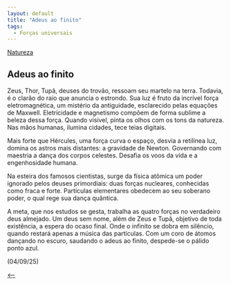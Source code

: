 ```yaml
---
layout: default
title: "Adeus ao finito"
tags:
  - Forças universais
--- 
```




[Natureza](./)

## Adeus ao finito

Zeus, Thor, Tupã, deuses do trovão, ressoam seu martelo na terra. Todavia, é o clarão do raio que anuncia o estrondo. Sua luz é fruto da incrível força eletromagnética, um mistério da antiguidade, esclarecido pelas equações de Maxwell. Eletricidade e magnetismo compõem de forma sublime a beleza dessa força. Quando visível, pinta os olhos com os tons da natureza. Nas mãos humanas, ilumina cidades, tece teias digitais.

Mais forte que Hércules, uma força curva o espaço, desvia a retilínea luz, domina os astros mais distantes: a gravidade de Newton. Governando com maestria a dança dos corpos celestes. Desafia os voos da vida e a engenhosidade humana.

Na esteira dos famosos cientistas, surge da física atômica um poder ignorado pelos deuses primordiais: duas forças nucleares, conhecidas como fraca e forte. Partículas elementares obedecem ao seu soberano poder, o qual rege sua dança quântica.

A meta, que nos estudos se gesta, trabalha as quatro forças no verdadeiro deus almejado. Um deus sem nome, além de Zeus e Tupã, objetivo de toda existência, a espera do ocaso final. Onde o infinito se dobra em silêncio, quando restará apenas a música das partículas. Com um coro de átomos dançando no escuro, saudando o adeus ao finito, despede-se o pálido ponto azul.

(04/09/25)

[<--](./)